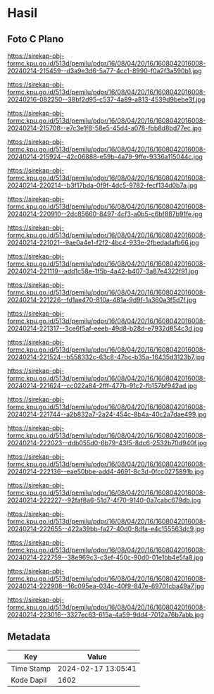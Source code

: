 # Hasil

## Foto C Plano

https://sirekap-obj-formc.kpu.go.id/513d/pemilu/pdpr/16/08/04/20/16/1608042016008-20240214-215459--d3a9e3d6-5a77-4cc1-8990-f0a2f3a590b1.jpg

https://sirekap-obj-formc.kpu.go.id/513d/pemilu/pdpr/16/08/04/20/16/1608042016008-20240216-082250--38bf2d95-c537-4a89-a813-4539d9bebe3f.jpg

https://sirekap-obj-formc.kpu.go.id/513d/pemilu/pdpr/16/08/04/20/16/1608042016008-20240214-215708--e7c3e1f8-58e5-45d4-a078-fbb8d8bd77ec.jpg

https://sirekap-obj-formc.kpu.go.id/513d/pemilu/pdpr/16/08/04/20/16/1608042016008-20240214-215924--42c06888-e59b-4a79-9ffe-9336a115044c.jpg

https://sirekap-obj-formc.kpu.go.id/513d/pemilu/pdpr/16/08/04/20/16/1608042016008-20240214-220214--b3f17bda-0f9f-4dc5-9782-fecf134d0b7a.jpg

https://sirekap-obj-formc.kpu.go.id/513d/pemilu/pdpr/16/08/04/20/16/1608042016008-20240214-220910--2dc85660-8497-4cf3-a0b5-c6bf887b91fe.jpg

https://sirekap-obj-formc.kpu.go.id/513d/pemilu/pdpr/16/08/04/20/16/1608042016008-20240214-221021--9ae0a4e1-f2f2-4bc4-933e-2fbedadafb66.jpg

https://sirekap-obj-formc.kpu.go.id/513d/pemilu/pdpr/16/08/04/20/16/1608042016008-20240214-221119--add1c58e-1f5b-4a42-b407-3a87e4322f91.jpg

https://sirekap-obj-formc.kpu.go.id/513d/pemilu/pdpr/16/08/04/20/16/1608042016008-20240214-221226--fd1ae470-810a-481a-9d9f-1a360a3f5d7f.jpg

https://sirekap-obj-formc.kpu.go.id/513d/pemilu/pdpr/16/08/04/20/16/1608042016008-20240214-221317--3ce6f5af-eeeb-49d8-b28d-e7932d854c3d.jpg

https://sirekap-obj-formc.kpu.go.id/513d/pemilu/pdpr/16/08/04/20/16/1608042016008-20240214-221524--b558332c-63c8-47bc-b35a-16435d3123b7.jpg

https://sirekap-obj-formc.kpu.go.id/513d/pemilu/pdpr/16/08/04/20/16/1608042016008-20240214-221624--cc022a84-2fff-477b-91c2-fb157bf942ad.jpg

https://sirekap-obj-formc.kpu.go.id/513d/pemilu/pdpr/16/08/04/20/16/1608042016008-20240214-221744--a2b832a7-2a24-454c-8b4a-40c2a7dae499.jpg

https://sirekap-obj-formc.kpu.go.id/513d/pemilu/pdpr/16/08/04/20/16/1608042016008-20240214-222023--ddb055d0-6b79-43f5-8dc6-2532b70d940f.jpg

https://sirekap-obj-formc.kpu.go.id/513d/pemilu/pdpr/16/08/04/20/16/1608042016008-20240214-222136--eae50bbe-add4-4691-8c3d-0fcc0275891b.jpg

https://sirekap-obj-formc.kpu.go.id/513d/pemilu/pdpr/16/08/04/20/16/1608042016008-20240214-222227--92faf8a6-51d7-4f70-9140-0a7cabc679db.jpg

https://sirekap-obj-formc.kpu.go.id/513d/pemilu/pdpr/16/08/04/20/16/1608042016008-20240214-222655--422a39bb-fa27-40d0-8dfa-e4c155563dc9.jpg

https://sirekap-obj-formc.kpu.go.id/513d/pemilu/pdpr/16/08/04/20/16/1608042016008-20240214-222759--38e969c3-c3ef-450c-90d0-01e1bb4e5fa8.jpg

https://sirekap-obj-formc.kpu.go.id/513d/pemilu/pdpr/16/08/04/20/16/1608042016008-20240214-222908--16c095ea-034c-40f9-847e-69701cba49a7.jpg

https://sirekap-obj-formc.kpu.go.id/513d/pemilu/pdpr/16/08/04/20/16/1608042016008-20240214-223016--3327ec63-615a-4a59-9dd4-7012a76b7abb.jpg


## Metadata

| Key        | Value               |
| ---------- | ------------------- |
| Time Stamp | 2024-02-17 13:05:41 |
| Kode Dapil | 1602                |



